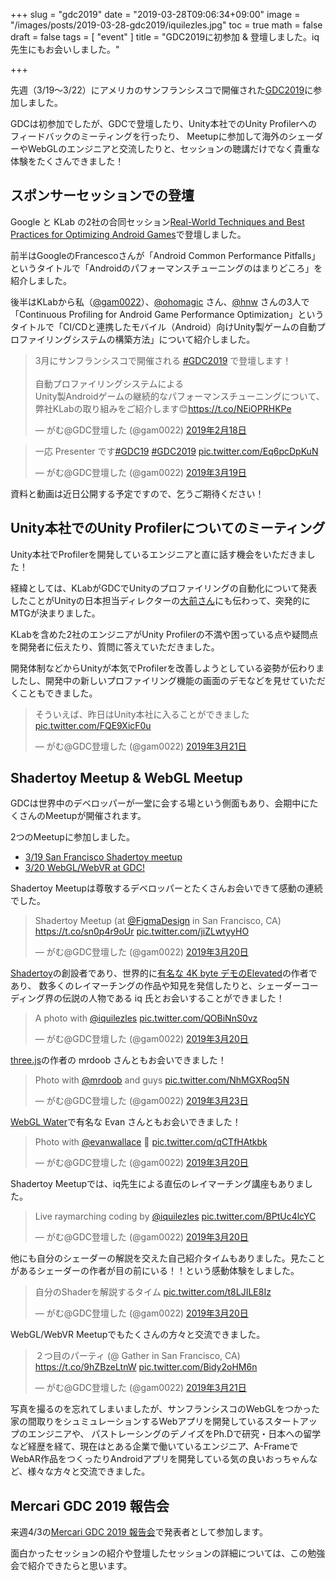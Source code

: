 +++
slug = "gdc2019"
date = "2019-03-28T09:06:34+09:00"
image = "/images/posts/2019-03-28-gdc2019/iquilezles.jpg"
toc = true
math = false
draft = false
tags = [
    "event"
]
title = "GDC2019に初参加 & 登壇しました。iq先生にもお会いしました。"

+++

先週（3/19〜3/22）にアメリカのサンフランシスコで開催された[GDC2019](https://gdc.tech.ubm.com/2019/)に参加しました。

GDCは初参加でしたが、GDCで登壇したり、Unity本社でのUnity Profilerへのフィードバックのミーティングを行ったり、
Meetupに参加して海外のシェーダーやWebGLのエンジニアと交流したりと、セッションの聴講だけでなく貴重な体験をたくさんできました！

## スポンサーセッションでの登壇

Google と KLab の2社の合同セッション[Real-World Techniques and Best Practices for Optimizing Android Games](https://schedule.gdconf.com/session/real-world-techniques-and-best-practices-for-optimizing-android-games-presented-by-google/865328)で登壇しました。

前半はGoogleのFrancescoさんが「Android Common Performance Pitfalls」というタイトルで「Androidのパフォーマンスチューニングのはまりどころ」を紹介しました。

後半はKLabから私（[@gam0022](http://twitter.com/gam0022)）、[@ohomagic](https://twitter.com/ohomagic) さん、[@hnw](https://twitter.com/hnw) さんの3人で
「Continuous Profiling for Android Game Performance Optimization」というタイトルで「CI/CDと連携したモバイル（Android）向けUnity製ゲームの自動プロファイリングシステムの構築方法」について紹介しました。

<blockquote class="twitter-tweet" data-lang="ja"><p lang="ja" dir="ltr">3月にサンフランシスコで開催される <a href="https://twitter.com/hashtag/GDC2019?src=hash&amp;ref_src=twsrc%5Etfw">#GDC2019</a> で登壇します！<br><br>自動プロファイリングシステムによる<br>Unity製Androidゲームの継続的なパフォーマンスチューニングについて、<br>弊社KLabの取り組みをご紹介します😊<a href="https://t.co/NEiOPRHKPe">https://t.co/NEiOPRHKPe</a></p>&mdash; がむ@GDC登壇した (@gam0022) <a href="https://twitter.com/gam0022/status/1097302593338933248?ref_src=twsrc%5Etfw">2019年2月18日</a></blockquote>
<script async src="https://platform.twitter.com/widgets.js" charset="utf-8"></script>

<blockquote class="twitter-tweet" data-conversation="none" data-lang="ja"><p lang="ja" dir="ltr">一応 Presenter です<a href="https://twitter.com/hashtag/GDC19?src=hash&amp;ref_src=twsrc%5Etfw">#GDC19</a> <a href="https://twitter.com/hashtag/GDC2019?src=hash&amp;ref_src=twsrc%5Etfw">#GDC2019</a> <a href="https://t.co/Eq6pcDpKuN">pic.twitter.com/Eq6pcDpKuN</a></p>&mdash; がむ@GDC登壇した (@gam0022) <a href="https://twitter.com/gam0022/status/1107810588774686720?ref_src=twsrc%5Etfw">2019年3月19日</a></blockquote>
<script async src="https://platform.twitter.com/widgets.js" charset="utf-8"></script>

資料と動画は近日公開する予定ですので、乞うご期待ください！

<!--more-->

## Unity本社でのUnity Profilerについてのミーティング

Unity本社でProfilerを開発しているエンジニアと直に話す機会をいただきました！

経緯としては、KLabがGDCでUnityのプロファイリングの自動化について発表したことがUnityの日本担当ディレクターの[大前さん](https://twitter.com/pigeon6)にも伝わって、突発的にMTGが決まりました。

KLabを含めた2社のエンジニアがUnity Profilerの不満や困っている点や疑問点を開発者に伝えたり、質問に答えていただきました。

開発体制などからUnityが本気でProfilerを改善しようとしている姿勢が伝わりましたし、開発中の新しいプロファイリング機能の画面のデモなどを見せていただくこともできました。 

<blockquote class="twitter-tweet" data-lang="ja"><p lang="ja" dir="ltr">そういえば、昨日はUnity本社に入ることができました <a href="https://t.co/FQE9XicF0u">pic.twitter.com/FQE9XicF0u</a></p>&mdash; がむ@GDC登壇した (@gam0022) <a href="https://twitter.com/gam0022/status/1108801919328280576?ref_src=twsrc%5Etfw">2019年3月21日</a></blockquote>
<script async src="https://platform.twitter.com/widgets.js" charset="utf-8"></script>

## Shadertoy Meetup & WebGL Meetup

GDCは世界中のデベロッパーが一堂に会する場という側面もあり、会期中にたくさんのMeetupが開催されます。

2つのMeetupに参加しました。

- [3/19 San Francisco Shadertoy meetup](https://www.meetup.com/ja-JP/San-Francisco-shadertoy/events/259451027/)
- [3/20 WebGL/WebVR at GDC!](https://www.meetup.com/ja-JP/Silicon-Valley-HTML5-WebGL-Meetup/events/258963508/)

Shadertoy Meetupは尊敬するデベロッパーとたくさんお会いできて感動の連続でした。

<blockquote class="twitter-tweet" data-lang="ja"><p lang="en" dir="ltr">Shadertoy Meetup (at <a href="https://twitter.com/figmadesign?ref_src=twsrc%5Etfw">@FigmaDesign</a> in San Francisco, CA) <a href="https://t.co/sn0p4r9oUr">https://t.co/sn0p4r9oUr</a> <a href="https://t.co/jiZLwtyyHO">pic.twitter.com/jiZLwtyyHO</a></p>&mdash; がむ@GDC登壇した (@gam0022) <a href="https://twitter.com/gam0022/status/1108195113866592262?ref_src=twsrc%5Etfw">2019年3月20日</a></blockquote>
<script async src="https://platform.twitter.com/widgets.js" charset="utf-8"></script>

[Shadertoy](https://shadertoy.com)の創設者であり、世界的に[有名な 4K byte デモのElevated](https://www.youtube.com/watch?v=_YWMGuh15nE&t=4s)の作者であり、
数多くのレイマーチングの作品や知見を発信したりと、シェーダーコーディング界の伝説の人物である iq 氏とお会いすることができました！

<blockquote class="twitter-tweet" data-conversation="none" data-lang="ja"><p lang="en" dir="ltr">A photo with <a href="https://twitter.com/iquilezles?ref_src=twsrc%5Etfw">@iquilezles</a> <a href="https://t.co/QOBiNnS0vz">pic.twitter.com/QOBiNnS0vz</a></p>&mdash; がむ@GDC登壇した (@gam0022) <a href="https://twitter.com/gam0022/status/1108196240582283266?ref_src=twsrc%5Etfw">2019年3月20日</a></blockquote>
<script async src="https://platform.twitter.com/widgets.js" charset="utf-8"></script>

[three.js](https://github.com/mrdoob/three.js/)の作者の mrdoob さんともお会いできました！

<blockquote class="twitter-tweet" data-conversation="none" data-lang="ja"><p lang="en" dir="ltr">Photo with <a href="https://twitter.com/mrdoob?ref_src=twsrc%5Etfw">@mrdoob</a> and guys <a href="https://t.co/NhMGXRoq5N">pic.twitter.com/NhMGXRoq5N</a></p>&mdash; がむ@GDC登壇した (@gam0022) <a href="https://twitter.com/gam0022/status/1109347535762579456?ref_src=twsrc%5Etfw">2019年3月23日</a></blockquote>
<script async src="https://platform.twitter.com/widgets.js" charset="utf-8"></script>

[WebGL Water](http://madebyevan.com/webgl-water/)で有名な Evan さんともお会いできました！

<blockquote class="twitter-tweet" data-conversation="none" data-lang="ja"><p lang="en" dir="ltr">Photo with <a href="https://twitter.com/evanwallace?ref_src=twsrc%5Etfw">@evanwallace</a> 🤝 <a href="https://t.co/qCTfHAtkbk">pic.twitter.com/qCTfHAtkbk</a></p>&mdash; がむ@GDC登壇した (@gam0022) <a href="https://twitter.com/gam0022/status/1108239451002527744?ref_src=twsrc%5Etfw">2019年3月20日</a></blockquote>
<script async src="https://platform.twitter.com/widgets.js" charset="utf-8"></script>

Shadertoy Meetupでは、iq先生による直伝のレイマーチング講座もありました。

<blockquote class="twitter-tweet" data-conversation="none" data-lang="ja"><p lang="en" dir="ltr">Live raymarching coding by <a href="https://twitter.com/iquilezles?ref_src=twsrc%5Etfw">@iquilezles</a> <a href="https://t.co/BPtUc4lcYC">pic.twitter.com/BPtUc4lcYC</a></p>&mdash; がむ@GDC登壇した (@gam0022) <a href="https://twitter.com/gam0022/status/1108197363355521024?ref_src=twsrc%5Etfw">2019年3月20日</a></blockquote>
<script async src="https://platform.twitter.com/widgets.js" charset="utf-8"></script>

他にも自分のシェーダーの解説を交えた自己紹介タイムもありました。見たことがあるシェーダーの作者が目の前にいる！！という感動体験をしました。

<blockquote class="twitter-tweet" data-conversation="none" data-lang="ja"><p lang="ja" dir="ltr">自分のShaderを解説するタイム <a href="https://t.co/t8LJILE8Iz">pic.twitter.com/t8LJILE8Iz</a></p>&mdash; がむ@GDC登壇した (@gam0022) <a href="https://twitter.com/gam0022/status/1108207473242988544?ref_src=twsrc%5Etfw">2019年3月20日</a></blockquote>
<script async src="https://platform.twitter.com/widgets.js" charset="utf-8"></script>

WebGL/WebVR Meetupでもたくさんの方々と交流できました。

<blockquote class="twitter-tweet" data-lang="ja"><p lang="ja" dir="ltr">２つ目のパーティ (@ Gather in San Francisco, CA) <a href="https://t.co/9hZBzeLtnW">https://t.co/9hZBzeLtnW</a> <a href="https://t.co/Bidy2oHM6n">pic.twitter.com/Bidy2oHM6n</a></p>&mdash; がむ@GDC登壇した (@gam0022) <a href="https://twitter.com/gam0022/status/1108571298383491072?ref_src=twsrc%5Etfw">2019年3月21日</a></blockquote>
<script async src="https://platform.twitter.com/widgets.js" charset="utf-8"></script>

写真を撮るのを忘れてしまいましたが、サンフランシスコのWebGLをつかった家の間取りをシュミュレーションするWebアプリを開発しているスタートアップのエンジニアや、
パストレーシングのデノイズをPh.Dで研究・日本への留学など経歴を経て、現在はとある企業で働いているエンジニア、A-FrameでWebAR作品をつくったりAndroidアプリを開発している気の良いおっちゃんなど、様々な方々と交流できました。

## Mercari GDC 2019 報告会

来週4/3の[Mercari GDC 2019 報告会](https://mercaridev.connpass.com/event/123663/)で発表者として参加します。

面白かったセッションの紹介や登壇したセッションの詳細については、この勉強会で紹介できたらと思います。